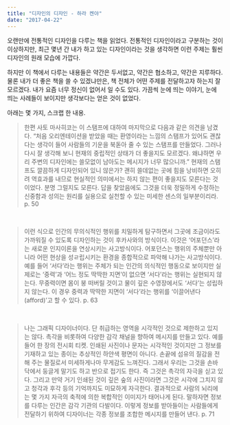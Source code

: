 ```yaml
---
title: "디자인의 디자인 - 하라 켄야"
date: "2017-04-22"
---
```


오랜만에 전통적인 디자인을 다루는 책을 읽었다. 전통적인 디자인이라고 구분하는 것이 이상하지만, 최근 몇년 간 내가 하고 있는 디자인이라는 것을 생각하면 이런 주제는 훨씬 디자인의 원래 모습에 가깝다.

하지만 이 책에서 다루는 내용들은 약간은 두서없고, 약간은 협소하고, 약간은 지루하다. 물론 내가 더 좋은 책을 쓸 수 있겠냐만은, 책 전체가 어떤 주제를 전달하고자 하는지 잘 모르겠다. 내가 요즘 너무 정신이 없어서 일 수도 있다. 가끔씩 눈에 띄는 이야기, 눈에 띄는 사례들이 보이지만 생각보다는 얻은 것이 없었다.

아래는 몇 가지, 스크랩 한 내용.

> 한편 사토 마사히코는 이 스탬프에 대하여 마지막으로 다음과 같은 의견을 남겼다. “처음 오리엔테이션을 받았을 때는 환영이라는 느낌의 스탬프가 있어도 괜찮다는 생각이 들어 사람들의 기운을 북돋아 줄 수 있는 스탬프를 만들었다. 그러나 다시 잘 생각해 보니 현재의 중립적인 상태가 더 좋을지도 모르겠다. 왜냐하면 우리 주변의 디자인에는 쓸모없이 남아도는 메시지가 너무 많으니까.” 현재의 스탬프도 깔끔하게 디자인되어 있니 않은가? 괜히 쓸데없는 곳에 힘을 낭비하면 오히려 역효과를 내므로 현실적인 의미에서는 하지 않는 편이 좋을지도 모른다는 것이었다. 분명 그럴지도 모른다. 답을 찾았음에도 그것을 더욱 정밀하게 수정하는 신중함과 성의는 원리를 실용으로 실천할 수 있는 미세한 센스의 일부분이리라. p. 50

 

> 이런 식으로 인간의 무의식적인 행위를 치밀하게 탐구하면서 그곳에 조금이라도 가까워질 수 있도록 디자인하는 것이 후카사와의 방식이다. 이것은 ‘어포던스’라는 새로운 인지이론을 연상시키는 사고방식이다. 어포던스는 행위의 주체뿐만 아니라 어떤 현상을 성ㄹ립시키는 환경을 종합적으로 파악해 나가는 사고방식이다. 예를 들어 ‘서다’라는 행위는 주체가 되는 인간의 의식적인 행동으로 보이지만 실제로는 ‘중력’과 ‘어느 정도 딱딱한 지면’이 없으면 ‘서다’라는 행위는 실현되지 않는다. 무중력이면 몸이 붕 떠버릴 것이고 물이 깊은 수영장에서도 ‘서다’는 성립하지 않는다. 이 경우 중력과 딱딱한 지면이 ‘서다’라는 행위를 ‘이끌어낸다(afford)’고 할 수 있다. p. 63

 

> 나는 그래픽 디자이너이다. 단 취급하는 영역을 시각적인 것으로 제한하고 있지는 않다. 촉각을 비롯하여 다양한 감각 채널을 향하여 메시지를 만들고 있다. 예를 들어 한 장의 전시회 티켓. 인쇄된 사진이나 문자는 시각적인 것이지만 그 정보를 기재하고 있는 종이는 추상적인 하얀색 평면이 아니다. 손끝에 섬유의 질감을 전해 주는 물질로서 미세하게나마 무게감도 느껴진다. 그래서 우리는 그것을 손바닥에서 둥글게 말기도 하고 반으로 접기도 한다. 즉 그것은 촉각의 자극을 싣고 있다. 그리고 만약 거기 인쇄된 것이 깊은 숲의 사진이라면 그것은 시각에 그치지 않고 청각과 후각 등의 기억까지도 미묘하게 자극한다. 결과적으로 사람의 뇌리에는 몇 가지 자극의 축적에 의한 복합적인 이미지가 태어나게 된다. 말하자면 정보를 다루는 인간은 감각 기관의 다발이다. 이렇게 정보를 받아들이는 사람들에게 전달하기 위하여 디자이너는 각종 정보를 조합한 메시지를 만들어 낸다. p. 71

